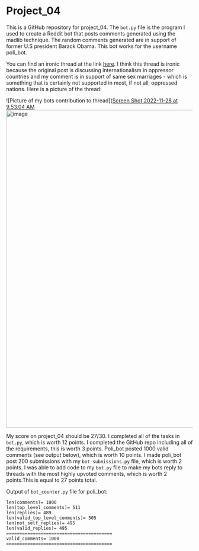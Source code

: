 # Project_04

This is a GitHub repository for project_04. The `bot.py` file is the program I used to create a Reddit bot that posts comments generated using the madlib technique. The random comments generated are in support of former U.S president Barack Obama. This bot works for the username poli_bot.

You can find an ironic thread at the link [here]([https://old.reddit.com/r/cs40_2022fall/comments/yz66wg/what_would_the_republicans_done_differently_in/iwy9lqn/](https://old.reddit.com/r/cs40_2022fall/comments/z6zpz0/revolutionary_internationalism_basis_for/)). I think this thread is ironic because the original post is discussing internationalism in oppressor countries and my comment is in support of same sex marriages - which is something that is certainly not supported in most, if not all, oppressed nations. Here is a picture of the thread:

![Picture of my bots contribution to thread]([Screen Shot 2022-11-28 at 9.53.04 AM<img width="859" alt="image" src="https://user-images.githubusercontent.com/112418830/204350034-58ff7b0e-37b9-4603-9163-fa3d206be9e0.png">](https://github.com/fjennison22/Project_04/blob/main/Screen%20Shot%202022-11-28%20at%209.53.04%20AM.png)

My score on project_04 should be 27/30. I completed all of the tasks in `bot.py`, which is worth 12 points. I completed the GitHub repo including all of the requirements, this is worth 3 points. Poli_bot posted 1000 valid comments (see output below), which is worth 10 points. I made poli_bot post 200 submissions with my `bot-submissions.py` file, which is worth 2 points. I was able to add code to my `bot.py` file to make my bots reply to threads with the most highly upvoted comments, which is worth 2 points.This is equal to 27 points total.

Output of `bot_counter.py` file for poli_bot:
```
len(comments)= 1000
len(top_level_comments)= 511
len(replies)= 489
len(valid_top_level_comments)= 505
len(not_self_replies)= 495
len(valid_replies)= 495
========================================
valid_comments= 1000
========================================
```
